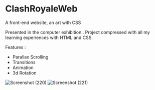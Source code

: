 # ClashRoyaleWeb
A front-end website, an art with CSS

Presented in the computer exhibition.. Project compressed with all my learning experiences with HTML and CSS.

Features :
 - Parallax Scrolling
 - Transitions
 - Animation
 - 3d Rotation
 
![Screenshot (220)](https://user-images.githubusercontent.com/53051451/197588236-ef83a7a0-6b9a-4e85-85e5-9ad93abdeae2.png)
![Screenshot (221)](https://user-images.githubusercontent.com/53051451/197588243-2b2c1dcc-03be-41b1-81fd-c6a766737dba.png)

